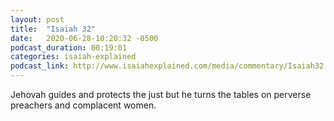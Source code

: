 ```yaml
---
layout: post
title:  "Isaiah 32"
date:   2020-06-28-10:20:32 -0500
podcast_duration: 00:19:01
categories: isaiah-explained
podcast_link: http://www.isaiahexplained.com/media/commentary/Isaiah32.mp3
---
```

Jehovah guides and protects the just but he turns the tables on perverse preachers and complacent women.
